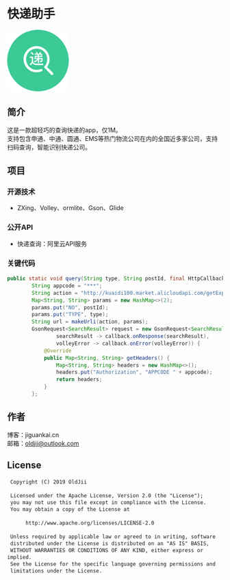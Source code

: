 # 快递助手
![](https://raw.githubusercontent.com/OldJii/ExpressAssistant/master/app/src/main/res/drawable-xxhdpi/ic_launcher.png)

## 简介
这是一款超轻巧的查询快递的app，仅1M。<br>
支持包含申通、中通、圆通、EMS等热门物流公司在内的全国近多家公司，支持扫码查询，智能识别快递公司。<br>

## 项目
### 开源技术
- ZXing、Volley、ormlite、Gson、Glide

### 公开API
- 快递查询：阿里云API服务

### 关键代码
```java
public static void query(String type, String postId, final HttpCallback<SearchResult> callback) {
        String appcode = "***";
        String action = "http://kuaidi100.market.alicloudapi.com/getExpress";
        Map<String, String> params = new HashMap<>(2);
        params.put("NO", postId);
        params.put("TYPE", type);
        String url = makeUrli(action, params);
        GsonRequest<SearchResult> request = new GsonRequest<SearchResult>(url, SearchResult.class,
                searchResult -> callback.onResponse(searchResult),
                volleyError -> callback.onError(volleyError)) {
            @Override
            public Map<String, String> getHeaders() {
                Map<String, String> headers = new HashMap<>();
                headers.put("Authorization", "APPCODE " + appcode);
                return headers;
            }
        };
```

## 作者
博客：jiguankai.cn<br>
邮箱：oldjii@outlook.com

## License

     Copyright (C) 2019 OldJii
    
     Licensed under the Apache License, Version 2.0 (the "License");
     you may not use this file except in compliance with the License.
     You may obtain a copy of the License at
    
          http://www.apache.org/licenses/LICENSE-2.0
    
     Unless required by applicable law or agreed to in writing, software
     distributed under the License is distributed on an "AS IS" BASIS,
     WITHOUT WARRANTIES OR CONDITIONS OF ANY KIND, either express or implied.
     See the License for the specific language governing permissions and
     limitations under the License.
